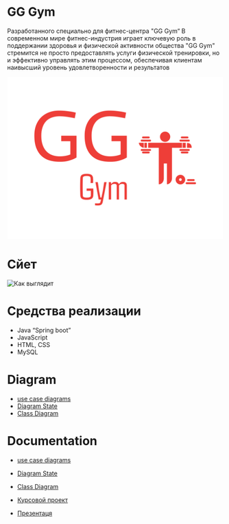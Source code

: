 # GG Gym
Разработанного специально для фитнес-центра "GG Gym“
В современном мире фитнес-индустрия играет ключевую роль в поддержании здоровья и физической активности общества
 "GG Gym" стремится не просто предоставлять услуги физической тренировки, но и эффективно управлять этим процессом, обеспечивая клиентам наивысший уровень удовлетворенности и результатов

![Logo](https://github.com/andrwe-22/GG-Gym/blob/GG-Gym/gg-high-resolution-logo.png)
# Сйет
![Как выглядит](https://github.com/andrwe-22/GG-Gym/blob/GG-Gym/%D0%A1%D0%B0%D0%B9%D1%82.gif)

# Средства реализации
* Java “Spring boot”
* JavaScript
* HTML, CSS 
* MySQL

# Diagram
* [use case diagrams](https://github.com/andrwe-22/GG-Gym/blob/54b37ce3823e6c3bcbd3939a08a2d5de3c13329b/%D0%94%D0%B8%D0%B0%D0%B3%D1%80%D0%B0%D0%BC%D0%BC%D0%B0/image.png)
* [Diagram State](https://github.com/andrwe-22/GG-Gym/blob/46bbfbfe5a4af908c86ceae1c942c9f487e06254/%D0%94%D0%B8%D0%B0%D0%B3%D1%80%D0%B0%D0%BC%D0%BC%D0%B0/state%20(1).png)
* [Class Diagram](https://github.com/andrwe-22/GG-Gym/blob/46bbfbfe5a4af908c86ceae1c942c9f487e06254/%D0%94%D0%B8%D0%B0%D0%B3%D1%80%D0%B0%D0%BC%D0%BC%D0%B0/%D0%94%D0%B8%D0%B0%D0%B3%D1%80%D0%B0%D0%BC%D0%BC%D0%B0%20%D0%BA%D0%BB%D0%B0%D1%81%D1%81%D0%BE%D0%B2%20(Class%20Diagram)%20(1).png)

# Documentation
* [use case diagrams](https://github.com/andrwe-22/GG-Gym/blob/54b37ce3823e6c3bcbd3939a08a2d5de3c13329b/%D0%94%D0%B8%D0%B0%D0%B3%D1%80%D0%B0%D0%BC%D0%BC%D0%B0/image.png)
* [Diagram State](https://github.com/andrwe-22/GG-Gym/blob/46bbfbfe5a4af908c86ceae1c942c9f487e06254/%D0%94%D0%B8%D0%B0%D0%B3%D1%80%D0%B0%D0%BC%D0%BC%D0%B0/state%20(1).png)
* [Class Diagram](https://github.com/andrwe-22/GG-Gym/blob/46bbfbfe5a4af908c86ceae1c942c9f487e06254/%D0%94%D0%B8%D0%B0%D0%B3%D1%80%D0%B0%D0%BC%D0%BC%D0%B0/%D0%94%D0%B8%D0%B0%D0%B3%D1%80%D0%B0%D0%BC%D0%BC%D0%B0%20%D0%BA%D0%BB%D0%B0%D1%81%D1%81%D0%BE%D0%B2%20(Class%20Diagram)%20(1).png)

* [Курсовой проект](https://github.com/andrwe-22/GG-Gym/blob/dabbc873bafaa54b1196571ecc9cf4d5b69d68c1/%D0%B4%D0%BE%D0%BA%D1%83%D0%BC%D0%B5%D0%BD%D1%82%D1%8B/%D0%9A%D1%83%D1%80%D1%81%D0%BE%D0%B2%D0%BE%D0%B9%20%20%D0%BF%D1%80%D0%BE%D0%B5%D0%BA%D1%82.pdf)
* [Презентаця](https://github.com/andrwe-22/GG-Gym/blob/dabbc873bafaa54b1196571ecc9cf4d5b69d68c1/%D0%B4%D0%BE%D0%BA%D1%83%D0%BC%D0%B5%D0%BD%D1%82%D1%8B/%D0%A2%D0%9F%20%D0%9F%D1%80%D0%B5%D0%B7%D0%B5%D0%BD%D1%82%D0%B0%D1%86%D1%8F.pptx)
